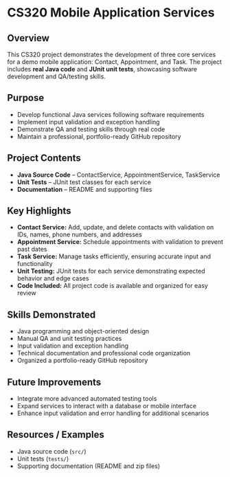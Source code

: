# CS320 Mobile Application Services

## Overview
This CS320 project demonstrates the development of three core services for a demo mobile application: Contact, Appointment, and Task. The project includes **real Java code** and **JUnit unit tests**, showcasing software development and QA/testing skills.

## Purpose
- Develop functional Java services following software requirements  
- Implement input validation and exception handling  
- Demonstrate QA and testing skills through real code  
- Maintain a professional, portfolio-ready GitHub repository  

## Project Contents
- **Java Source Code** – ContactService, AppointmentService, TaskService  
- **Unit Tests** – JUnit test classes for each service  
- **Documentation** – README and supporting files  

## Key Highlights
- **Contact Service:** Add, update, and delete contacts with validation on IDs, names, phone numbers, and addresses  
- **Appointment Service:** Schedule appointments with validation to prevent past dates  
- **Task Service:** Manage tasks efficiently, ensuring accurate input and functionality  
- **Unit Testing:** JUnit tests for each service demonstrating expected behavior and edge cases  
- **Code Included:** All project code is available and organized for easy review  

## Skills Demonstrated
- Java programming and object-oriented design  
- Manual QA and unit testing practices  
- Input validation and exception handling  
- Technical documentation and professional code organization  
- Organized a portfolio-ready GitHub repository  

## Future Improvements
- Integrate more advanced automated testing tools  
- Expand services to interact with a database or mobile interface  
- Enhance input validation and error handling for additional scenarios  

## Resources / Examples
- Java source code (`src/`)  
- Unit tests (`tests/`)  
- Supporting documentation (README and zip files)
